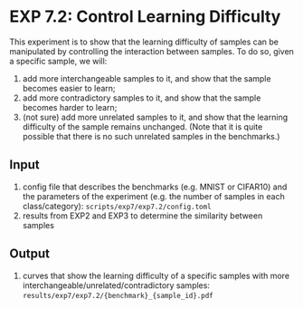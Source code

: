 # EXP 7.2: Control Learning Difficulty

This experiment is to show that the learning difficulty of samples can be manipulated by controlling the interaction between samples.
To do so, given a specific sample, we will:

1. add more interchangeable samples to it, and show that the sample becomes easier to learn;
2. add more contradictory samples to it, and show that the sample becomes harder to learn;
3. (not sure) add more unrelated samples to it, and show that the learning difficulty of the sample remains unchanged. (Note that it is quite possible that there is no such unrelated samples in the benchmarks.)

## Input

1. config file that describes the benchmarks (e.g. MNIST or CIFAR10) and the parameters of the experiment (e.g. the number of samples in each class/category): `scripts/exp7/exp7.2/config.toml`
2. results from EXP2 and EXP3 to determine the similarity between samples

## Output

1. curves that show the learning difficulty of a specific samples with more interchangeable/unrelated/contradictory samples: `results/exp7/exp7.2/{benchmark}_{sample_id}.pdf`